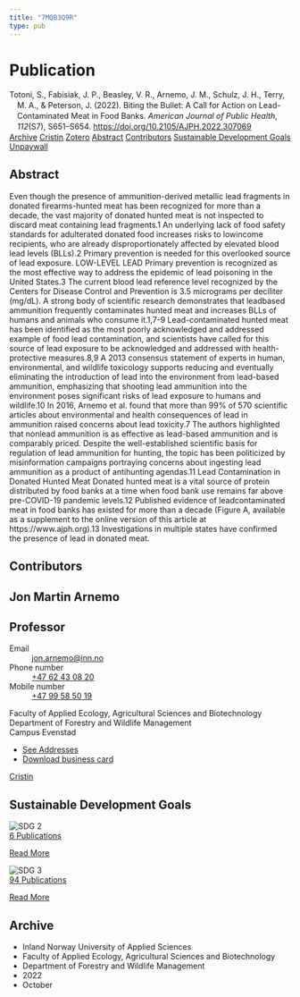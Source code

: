 ```yaml
---
title: "7MQB3Q9R"
type: pub
---
```

<h1>Publication</h1>
<article id="csl-bib-container-7MQB3Q9R" class="csl-bib-container">
  <div class="csl-bib-body" style="line-height: 1.35; padding-left: 1em; text-indent:-1em;">
  <div class="csl-entry">Totoni, S., Fabisiak, J. P., Beasley, V. R., Arnemo, J. M., Schulz, J. H., Terry, M. A., &amp; Peterson, J. (2022). Biting the Bullet: A Call for Action on Lead-Contaminated Meat in Food Banks. <i>American Journal of Public Health</i>, <i>112</i>(S7), S651&#x2013;S654. <a href="https://doi.org/10.2105/AJPH.2022.307069">https://doi.org/10.2105/AJPH.2022.307069</a></div>
</div>
  <div class="csl-bib-buttons">
    <a href="#taxonomy-article-7MQB3Q9R" class="csl-bib-button">Archive</a>
    <a href="https://app.cristin.no/results/show.jsf?id=2058507" alt="Cristin URL" class="csl-bib-button">Cristin</a>
    <a href="http://zotero.org/groups/5402882/items/7MQB3Q9R" alt="Zotero URL" class="csl-bib-button">Zotero</a>
    <a href="#abstract-article-7MQB3Q9R" class="csl-bib-button">Abstract</a>
    <a href="#contributors-article-7MQB3Q9R" class="csl-bib-button">Contributors</a>
    <a href="#sdg-article-7MQB3Q9R" class="csl-bib-button">Sustainable Development Goals</a>
    <a href="https://www.ncbi.nlm.nih.gov/pmc/articles/PMC9528652" class="csl-bib-button">Unpaywall</a>
  </div>
  <div id="csl-bib-meta-container-7MQB3Q9R"></div>
</article>
<div id="csl-bib-meta-7MQB3Q9R" class="csl-bib-meta">
  <article id="abstract-article-7MQB3Q9R" class="abstract-article">
    <h1>Abstract</h1>
    Even though the presence of ammunition-derived metallic lead fragments in donated firearms-hunted meat has been recognized for more than a decade, the vast majority of donated hunted meat is not inspected to discard meat containing lead fragments.1 An underlying lack of food safety standards for adulterated donated food increases risks to lowincome recipients, who are already disproportionately affected by elevated blood lead levels (BLLs).2 Primary prevention is needed for this overlooked source of lead exposure. LOW-LEVEL LEAD Primary prevention is recognized as the most effective way to address the epidemic of lead poisoning in the United States.3 The current blood lead reference level recognized by the Centers for Disease Control and Prevention is 3.5 micrograms per deciliter (mg/dL). A strong body of scientific research demonstrates that leadbased ammunition frequently contaminates hunted meat and increases BLLs of humans and animals who consume it.1,7-9 Lead-contaminated hunted meat has been identified as the most poorly acknowledged and addressed example of food lead contamination, and scientists have called for this source of lead exposure to be acknowledged and addressed with health-protective measures.8,9 A 2013 consensus statement of experts in human, environmental, and wildlife toxicology supports reducing and eventually eliminating the introduction of lead into the environment from lead-based ammunition, emphasizing that shooting lead ammunition into the environment poses significant risks of lead exposure to humans and wildlife.10 In 2016, Arnemo et al. found that more than 99% of 570 scientific articles about environmental and health consequences of lead in ammunition raised concerns about lead toxicity.7 The authors highlighted that nonlead ammunition is as effective as lead-based ammunition and is comparably priced. Despite the well-established scientific basis for regulation of lead ammunition for hunting, the topic has been politicized by misinformation campaigns portraying concerns about ingesting lead ammunition as a product of antihunting agendas.11 Lead Contamination in Donated Hunted Meat Donated hunted meat is a vital source of protein distributed by food banks at a time when food bank use remains far above pre-COVID-19 pandemic levels.12 Published evidence of leadcontaminated meat in food banks has existed for more than a decade (Figure A, available as a supplement to the online version of this article at https://www.ajph.org).13 Investigations in multiple states have confirmed the presence of lead in donated meat.
  </article>
  <article id="contributors-article-7MQB3Q9R" class="contributors-article">
    <h1>Contributors</h1>
    <div class="personas"> <div class="vrtx-hinn-person-card"> <div class="photo"> <i class="lar la-user-circle missing-person"></i> </div> <div class="info"> <hgroup><h1>Jon Martin Arnemo</h1> <h2>Professor</h2> </hgroup><dl> <dt>Email</dt> <dd> <a href="mailto:jon.arnemo@inn.no">jon.arnemo@inn.no</a> </dd> <dt>Phone number</dt> <dd><a href="tel:+4762430820"> +47 62 43 08 20 </a></dd> <dt>Mobile number</dt> <dd><a href="tel:+4799585019"> +47 99 58 50 19 </a></dd> </dl> <p> Faculty of Applied Ecology, Agricultural Sciences and Biotechnology<br> Department of Forestry and Wildlife Management<br> Campus Evenstad </p> <ul class="vrtx-hinn-links"> <li><a href="https://www.inn.no/english/find-an-employee/jon-arnemo.html#vrtx-hinn-addresses">See Addresses</a></li> <li><a href="https://www.inn.no/english/find-an-employee/jon-arnemo.html?vrtx=vcf">Download business card</a></li> </ul> </div> </div> <a href="https://app.cristin.no/persons/show.jsf?id=328246" alt="Cristin URL" class="personas-cristin">Cristin</a> </div>
  </article>
  <article id="sdg-article-7MQB3Q9R" class="sdg-article">
    <h1>Sustainable Development Goals</h1>
    <div class="sdg-container"><div id="sdg2" class="sdg"> <img src="{{< params subfolder >}}images/sdg/sdg02_en.png" class="image" alt="SDG 2"> <div class="sdg-overlay"> <a href="{{< params subfolder >}}en/archive/?sdg=2#archive" class="sdg-publication-count"><span>6</span> Publications</a> <p><a href="https://sdgs.un.org/goals/goal2" class="sdg-read-more">Read More</a></p> </div> </div> <div id="sdg3" class="sdg"> <img src="{{< params subfolder >}}images/sdg/sdg03_en.png" class="image" alt="SDG 3"> <div class="sdg-overlay"> <a href="{{< params subfolder >}}en/archive/?sdg=3#archive" class="sdg-publication-count"><span>94</span> Publications</a> <p><a href="https://sdgs.un.org/goals/goal3" class="sdg-read-more">Read More</a></p> </div> </div></div>
  </article>
  <article id="taxonomy-article-7MQB3Q9R" class="taxonomy-article">
    <h1>Archive</h1>
    <ul>
      <li>Inland Norway University of Applied Sciences</li>
      <li>Faculty of Applied Ecology, Agricultural Sciences and Biotechnology</li>
      <li>Department of Forestry and Wildlife Management</li>
      <li>2022</li>
      <li>October</li>
    </ul>
  </article>
</div>
